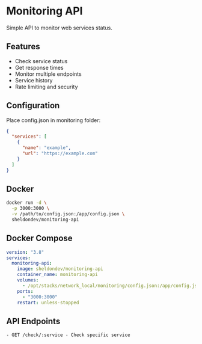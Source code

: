 # Monitoring API

Simple API to monitor web services status.

## Features
- Check service status
- Get response times
- Monitor multiple endpoints
- Service history
- Rate limiting and security

## Configuration
Place config.json in monitoring folder:
```json
{
  "services": [
    {
      "name": "example",
      "url": "https://example.com"
    }
  ]
}
```

## Docker
```bash
docker run -d \
  -p 3000:3000 \
  -v /path/to/config.json:/app/config.json \
  sheldondev/monitoring-api
```

## Docker Compose
```yaml
version: "3.8"
services:
  monitoring-api:
    image: sheldondev/monitoring-api
    container_name: monitoring-api
    volumes:
      - /opt/stacks/network_local/monitoring/config.json:/app/config.json
    ports:
      - "3000:3000"
    restart: unless-stopped
```

## API Endpoints
```
- GET /check/:service - Check specific service
```